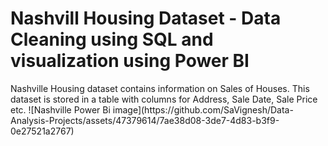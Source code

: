 <H1> Nashvill Housing Dataset - Data Cleaning using SQL and visualization using Power BI</H1>
Nashville Housing dataset contains information on Sales of Houses. 
This dataset is stored in a table with columns for Address, Sale Date, Sale Price etc.
![Nashville Power Bi image](https://github.com/SaVignesh/Data-Analysis-Projects/assets/47379614/7ae38d08-3de7-4d83-b3f9-0e27521a2767)
